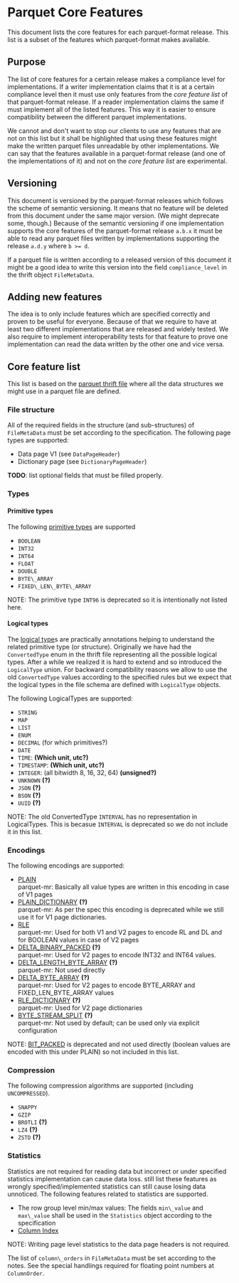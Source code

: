 <!--
  - Licensed to the Apache Software Foundation (ASF) under one
  - or more contributor license agreements.  See the NOTICE file
  - distributed with this work for additional information
  - regarding copyright ownership.  The ASF licenses this file
  - to you under the Apache License, Version 2.0 (the
  - "License"); you may not use this file except in compliance
  - with the License.  You may obtain a copy of the License at
  -
  -   http://www.apache.org/licenses/LICENSE-2.0
  -
  - Unless required by applicable law or agreed to in writing,
  - software distributed under the License is distributed on an
  - "AS IS" BASIS, WITHOUT WARRANTIES OR CONDITIONS OF ANY
  - KIND, either express or implied.  See the License for the
  - specific language governing permissions and limitations
  - under the License.
  -->

# Parquet Core Features

This document lists the core features for each parquet-format release. This
list is a subset of the features which parquet-format makes available.

## Purpose

The list of core features for a certain release makes a compliance level for
implementations. If a writer implementation claims that it is at a certain
compliance level then it must use only features from the *core feature list* of
that parquet-format release. If a reader implementation claims the same if must
implement all of the listed features. This way it is easier to ensure
compatibility between the different parquet implementations.

We cannot and don't want to stop our clients to use any features that are not
on this list but it shall be highlighted that using these features might make
the written parquet files unreadable by other implementations. We can say that
the features available in a parquet-format release (and one of the
implementations of it) and not on the *core feature list* are experimental.

## Versioning

This document is versioned by the parquet-format releases which follows the
scheme of semantic versioning. It means that no feature will be deleted from
this document under the same major version. (We might deprecate some, though.)
Because of the semantic versioning if one implementation supports the core
features of the parquet-format release `a.b.x` it must be able to read any
parquet files written by implementations supporting the release `a.d.y` where
`b >= d`.

If a parquet file is written according to a released version of this document
it might be a good idea to write this version into the field `compliance_level`
in the thrift object `FileMetaData`.

## Adding new features

The idea is to only include features which are specified correctly and proven
to be useful for everyone. Because of that we require to have at least two
different implementations that are released and widely tested. We also require
to implement interoperability tests for that feature to prove one
implementation can read the data written by the other one and vice versa.

## Core feature list

This list is based on the [parquet thrift file](src/main/thrift/parquet.thrift)
where all the data structures we might use in a parquet file are defined.

### File structure

All of the required fields in the structure (and sub-structures) of
`FileMetaData` must be set according to the specification.
The following page types are supported:
* Data page V1 (see `DataPageHeader`)
* Dictionary page (see `DictionaryPageHeader`)

**TODO**: list optional fields that must be filled properly.

### Types

#### Primitive types

The following [primitive types](README.md#types) are supported
* `BOOLEAN`
* `INT32`
* `INT64`
* `FLOAT`
* `DOUBLE`
* `BYTE\_ARRAY`
* `FIXED\_LEN\_BYTE\_ARRAY`

NOTE: The primitive type `INT96` is deprecated so it is intentionally not listed
here.

#### Logical types

The [logical type](LogicalTypes.md)s are practically annotations helping to
understand the related primitive type (or structure). Originally we have had
the `ConvertedType` enum in the thrift file representing all the possible
logical types. After a while we realized it is hard to extend and so introduced
the `LogicalType` union. For backward compatibility reasons we allow to use the
old `ConvertedType` values according to the specified rules but we expect that
the logical types in the file schema are defined with `LogicalType` objects.

The following LogicalTypes are supported:
* `STRING`
* `MAP`
* `LIST`
* `ENUM`
* `DECIMAL` (for which primitives?)
* `DATE`
* `TIME`: **(Which unit, utc?)**
* `TIMESTAMP`: **(Which unit, utc?)**
* `INTEGER`: (all bitwidth 8, 16, 32, 64) **(unsigned?)**
* `UNKNOWN` **(?)**
* `JSON` **(?)**
* `BSON` **(?)**
* `UUID` **(?)**

NOTE: The old ConvertedType `INTERVAL` has no representation in LogicalTypes.
This is becasue `INTERVAL` is deprecated so we do not include it in this list.

### Encodings

The following encodings are supported:
* [PLAIN](Encodings.md#plain-plain--0)  
  parquet-mr: Basically all value types are written in this encoding in case of
  V1 pages
* [PLAIN\_DICTIONARY](Encodings.md#dictionary-encoding-plain_dictionary--2-and-rle_dictionary--8)
  **(?)**  
  parquet-mr: As per the spec this encoding is deprecated while we still use it
  for V1 page dictionaries.
* [RLE](Encodings.md#run-length-encoding--bit-packing-hybrid-rle--3)  
  parquet-mr: Used for both V1 and V2 pages to encode RL and DL and for BOOLEAN
  values in case of V2 pages
* [DELTA\_BINARY\_PACKED](Encodings.md#delta-encoding-delta_binary_packed--5)
  **(?)**  
  parquet-mr: Used for V2 pages to encode INT32 and INT64 values.
* [DELTA\_LENGTH\_BYTE\_ARRAY](Encodings.md#delta-length-byte-array-delta_length_byte_array--6)
  **(?)**  
  parquet-mr: Not used directly
* [DELTA\_BYTE\_ARRAY](Encodings.md#delta-strings-delta_byte_array--7)
  **(?)**  
  parquet-mr: Used for V2 pages to encode BYTE\_ARRAY and
  FIXED\_LEN\_BYTE\_ARRAY values
* [RLE\_DICTIONARY](Encodings.md#dictionary-encoding-plain_dictionary--2-and-rle_dictionary--8)
  **(?)**  
  parquet-mr: Used for V2 page dictionaries
* [BYTE\_STREAM\_SPLIT](Encodings.md#byte-stream-split-byte_stream_split--9)
  **(?)**  
  parquet-mr: Not used by default; can be used only via explicit configuration

NOTE: [BIT\_PACKED](Encodings.md#bit-packed-deprecated-bit_packed--4) is
deprecated and not used directly (boolean values are encoded with this under
PLAIN) so not included in this list.

### Compression

The following compression algorithms are supported (including `UNCOMPRESSED`).
* `SNAPPY`
* `GZIP`
* `BROTLI` **(?)**
* `LZ4` **(?)**
* `ZSTD` **(?)**

### Statistics

Statistics are not required for reading data but incorrect or under specified statistics implementation can cause data loss.
still list these features as wrongly specified/implemented statistics can still
cause losing data unnoticed.
The following features related to statistics are supported.
* The row group level min/max values: The fields `min\_value` and `max\_value`
  shall be used in the `Statistics` object according to the specification
* [Column Index](PageIndex.md)

NOTE: Writing page level statistics to the data page headers is not required.

The list of `column\_orders` in `FileMetaData` must be set according to the
notes. See the special handlings required for floating point numbers at
`ColumnOrder`.
